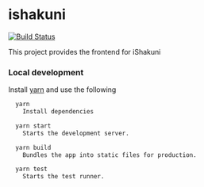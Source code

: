 # ishakuni

[![Build Status](https://travis-ci.org/ishakuni/frontend.svg?branch=master)](https://travis-ci.org/ishakuni/frontend)

This project provides the frontend for iShakuni


### Local development

Install [yarn](https://yarnpkg.com/en/docs/install) and use the following

```bash
  yarn
    Install dependencies

  yarn start
    Starts the development server.

  yarn build
    Bundles the app into static files for production.

  yarn test
    Starts the test runner.
```
